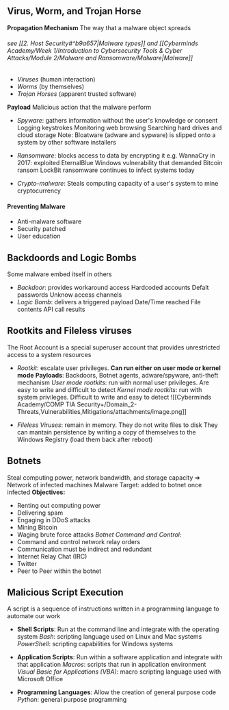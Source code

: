 
## Virus, Worm, and Trojan Horse

**Propagation Mechanism**
The way that a malware object spreads
###### see [[2. Host Security#^b9a657|Malware types]] and [[Cyberminds Academy/Week 1/Introduction to Cybersecurity Tools & Cyber Attacks/Module 2/Malware and Ransomware/Malware|Malware]]

- *Viruses* (human interaction)
- *Worms* (by themselves)
- *Trojan Horses* (apparent trusted software)

**Payload**
Malicious action that the malware perform

- *Spyware*: gathers information without the user's knowledge or consent
	Logging keystrokes
	Monitoring web browsing
	Searching hard drives and cloud storage
	Note: Bloatware (adware and sypware) is slipped onto a system by other software installers
- *Ransomware*: blocks access to data by encrypting it
e.g. WannaCry in 2017: exploited EternalBlue Windows vulnerability that demanded Bitcoin ransom
LockBit ransomware continues to infect systems today
	
- *Crypto-malware*: Steals computing capacity of a user's system to mine cryptocurrency


#### Preventing Malware
- Anti-malware software
- Security patched
- User education

## Backdoords and Logic Bombs
Some malware embed itself in others

- *Backdoor*: provides workaround access
	Hardcoded accounts
	Defalt passwords
	Unknow access channels
- *Logic Bomb*: delivers a triggered payload
	Date/Time reached
	File contents
	API call results

## Rootkits and Fileless viruses
The Root Account is a special superuser account that provides unrestricted access to a system resources
- *Rootkit*: escalate user privileges. **Can run either on user mode or kernel mode**
	**Payloads**: Backdoors, Botnet agents, adware/spyware, anti-theft mechanism
	*User mode rootkits*: run with normal user privileges. Are easy to write and difficult to detect
	*Kernel mode rootkits*: run with system privileges. Difficult to write and easy to detect 
	![[Cyberminds Academy/COMP TIA Security+/Domain_2-Threats,Vulnerabilities,Mitigations/attachments/image.png]]

- *Fileless Viruses*: remain in memory. They do not write files to disk
	They can mantain persistence by writing a copy of themselves to the Windows Registry (load them back after reboot)

## Botnets
Steal computing power, network bandwidth, and storage capacity
=> Network of infected machines
Malware Target: added to botnet once infected
**Objectives:**
- Renting out computing power
- Delivering spam
- Engaging in DDoS attacks
- Mining Bitcoin
- Waging brute force attacks
*Botnet Command and Control*: 
- Command and control network relay orders
- Communication must be indirect and redundant
- Internet Relay Chat (IRC)
- Twitter
- Peer to Peer within the botnet

## Malicious Script Execution
A script is a sequence of instructions written in a programming language to automate our work

- **Shell Scripts**: Run at the command line and integrate with the operating system
*Bash*: scripting language used on Linux and Mac systems
*PowerShell*: scripting capabilities for Windows systems

- **Application Scripts**: Run within a software application and integrate with that application
*Macros*: scripts that run in application environment
*Visual Basic for Applications (VBA)*: macro scripting language used with Microsoft Office

- **Programming Languages**: Allow the creation of general purpose code
*Python*: general purpose programming